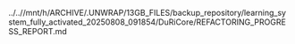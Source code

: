 ../..//mnt/h/ARCHIVE/.UNWRAP/13GB_FILES/backup_repository/learning_system_fully_activated_20250808_091854/DuRiCore/REFACTORING_PROGRESS_REPORT.md
